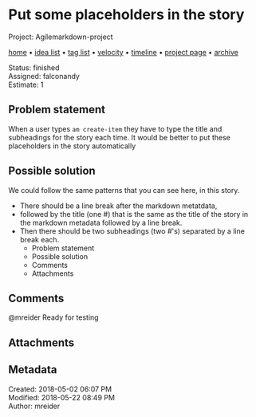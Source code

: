 # Put some placeholders in the story

Project: Agilemarkdown-project

[home](../index.md) • [idea list](../ideas.md) • [tag list](../tags.md) • [velocity](../velocity.md) • [timeline](../timeline.md) • [project page](../agilemarkdown-project.md) • [archive](archive.md)

Status: finished  
Assigned: falconandy  
Estimate: 1  

## Problem statement

When a user types `am create-item` they have to type the title and subheadings for the story each time. It would be better to put these placeholders in the story automatically

## Possible solution

We could follow the same patterns that you can see here, in this story.
- There should be a line break after the markdown metatdata,
- followed by the title (one #) that is the same as the title of the story in the markdown metadata followed by a line break.
- Then there should be two subheadings (two #'s) separated by a line break each.
  - Problem statement
  - Possible solution
  - Comments
  - Attachments

## Comments

 @mreider Ready for testing

## Attachments

## Metadata

Created: 2018-05-02 06:07 PM  
Modified: 2018-05-22 08:49 PM  
Author: mreider  
